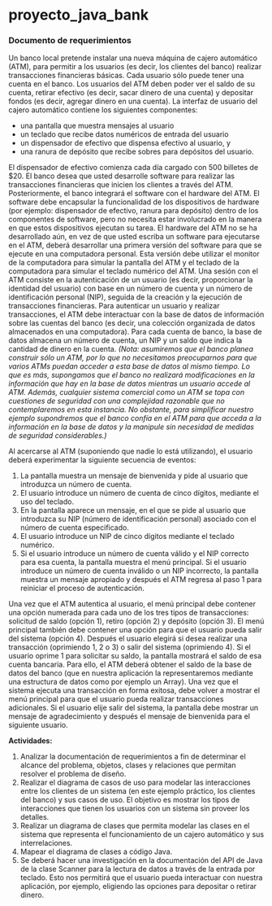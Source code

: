 # proyecto_java_bank

### Documento de requerimientos

Un banco local pretende instalar una nueva máquina de cajero automático (ATM),
para permitir a los usuarios (es decir, los clientes del banco) realizar transacciones
financieras básicas.
Cada usuario sólo puede tener una cuenta en el banco. Los usuarios del ATM deben
poder ver el saldo de su cuenta, retirar efectivo (es decir, sacar dinero de una cuenta)
y depositar fondos (es decir, agregar dinero en una cuenta).
La interfaz de usuario del cajero automático contiene los siguientes componentes:
* una pantalla que muestra mensajes al usuario
* un teclado que recibe datos numéricos de entrada del usuario
* un dispensador de efectivo que dispensa efectivo al usuario, y
* una ranura de depósito que recibe sobres para depósitos del usuario.

El dispensador de efectivo comienza cada día cargado con 500 billetes de $20.
El banco desea que usted desarrolle software para realizar las transacciones
financieras que inicien los clientes a través del ATM. Posteriormente, el banco
integrará el software con el hardware del ATM. El software debe encapsular la
funcionalidad de los dispositivos de hardware (por ejemplo: dispensador de efectivo,
ranura para depósito) dentro de los componentes de software, pero no necesita
estar involucrado en la manera en que estos dispositivos ejecutan su tarea. El
hardware del ATM no se ha desarrollado aún, en vez de que usted escriba un
software para ejecutarse en el ATM, deberá desarrollar una primera versión del
software para que se ejecute en una computadora personal. Esta versión debe
utilizar el monitor de la computadora para simular la pantalla del ATM y el teclado
de la computadora para simular el teclado numérico del ATM.
Una sesión con el ATM consiste en la autenticación de un usuario (es decir,
proporcionar la identidad del usuario) con base en un número de cuenta y un
número de identificación personal (NIP), seguida de la creación y la ejecución de
transacciones financieras. Para autenticar un usuario y realizar transacciones, el ATM
debe interactuar con la base de datos de información sobre las cuentas del banco (es
decir, una colección organizada de datos almacenados en una computadora). Para
cada cuenta de banco, la base de datos almacena un número de cuenta, un NIP y un
saldo que indica la cantidad de dinero en la cuenta. *(Nota: asumiremos que el banco planea construir sólo un ATM, por lo que no necesitamos preocuparnos para que
varios ATMs puedan acceder a esta base de datos al mismo tiempo. Lo que es más,
supongamos que el banco no realizará modificaciones en la información que hay en
la base de datos mientras un usuario accede al ATM. Además, cualquier sistema
comercial como un ATM se topa con cuestiones de seguridad con una complejidad
razonable que no contemplaremos en esta instancia. No obstante, para simplificar
nuestro ejemplo supondremos que el banco confía en el ATM para que acceda a la
información en la base de datos y la manipule sin necesidad de medidas de
seguridad considerables.)*

Al acercarse al ATM (suponiendo que nadie lo está utilizando), el usuario deberá
experimentar la siguiente secuencia de eventos:
1. La pantalla muestra un mensaje de bienvenida y pide al usuario que introduzca
un número de cuenta.
2. El usuario introduce un número de cuenta de cinco dígitos, mediante el uso del
teclado.
3. En la pantalla aparece un mensaje, en el que se pide al usuario que introduzca su
NIP (número de identificación personal) asociado con el número de cuenta
especificado.
4. El usuario introduce un NIP de cinco dígitos mediante el teclado numérico.
5. Si el usuario introduce un número de cuenta válido y el NIP correcto para esa
cuenta, la pantalla muestra el menú principal. Si el usuario introduce un número de
cuenta inválido o un NIP incorrecto, la pantalla muestra un mensaje apropiado y
después el ATM regresa al paso 1 para reiniciar el proceso de autenticación.

Una vez que el ATM autentica al usuario, el menú principal debe contener una
opción numerada para cada uno de los tres tipos de transacciones: solicitud de saldo
(opción 1), retiro (opción 2) y depósito (opción 3). El menú principal también debe
contener una opción para que el usuario pueda salir del sistema (opción 4). Después
el usuario elegirá si desea realizar una transacción (oprimiendo 1, 2 o 3) o salir del
sistema (oprimiendo 4).
Si el usuario oprime 1 para solicitar su saldo, la pantalla mostrará el saldo de esa
cuenta bancaria. Para ello, el ATM deberá obtener el saldo de la base de datos del
banco (que en nuestra aplicación la representaremos mediante una estructura de
datos como por ejemplo un Array).
Una vez que el sistema ejecuta una transacción en forma exitosa, debe volver a
mostrar el menú principal para que el usuario pueda realizar transacciones adicionales. Si el usuario elije salir del sistema, la pantalla debe mostrar un mensaje
de agradecimiento y después el mensaje de bienvenida para el siguiente usuario.

**Actividades:**
1. Analizar la documentación de requerimientos a fin de determinar el alcance
del problema, objetos, clases y relaciones que permitan resolver el problema
de diseño.
2. Realizar el diagrama de casos de uso para modelar las interacciones entre los
clientes de un sistema (en este ejemplo práctico, los clientes del banco) y sus
casos de uso. El objetivo es mostrar los tipos de interacciones que tienen los
usuarios con un sistema sin proveer los detalles.
3. Realizar un diagrama de clases que permita modelar las clases en el sistema
que representa el funcionamiento de un cajero automático y sus
interrelaciones.
4. Mapear el diagrama de clases a código Java.
5. Se deberá hacer una investigación en la documentación del API de Java de la
clase Scanner para la lectura de datos a través de la entrada por teclado. Esto
nos permitirá que el usuario pueda interactuar con nuestra aplicación, por
ejemplo, eligiendo las opciones para depositar o retirar dinero.
